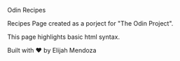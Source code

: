 Odin Recipes

Recipes Page created as a porject for "The Odin Project".

This page highlights basic html syntax.

Built with ❤️ by Elijah Mendoza